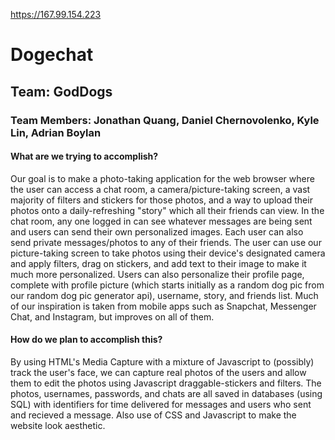 https://167.99.154.223

# Dogechat
## Team: GodDogs
### Team Members: Jonathan Quang, Daniel Chernovolenko, Kyle Lin, Adrian Boylan
#### What are we trying to accomplish?
Our goal is to make a photo-taking application for the web browser where the user can access a chat room, a camera/picture-taking screen, a vast majority of filters and stickers for those photos, and a way to upload their photos onto a daily-refreshing "story" which all their friends can view. In the chat room, any one logged in can see whatever messages are being sent and users can send their own personalized images. Each user can also send private messages/photos to any of their friends. The user can use our picture-taking screen to take photos using their device's designated camera and apply filters, drag on stickers, and add text to their image to make it much more personalized. Users can also personalize their profile page, complete with profile picture (which starts initially as a random dog pic from our random dog pic generator api), username, story, and friends list. Much of our inspiration is taken from mobile apps such as Snapchat, Messenger Chat, and Instagram, but improves on all of them.
#### How do we plan to accomplish this?
By using HTML's Media Capture with a mixture of Javascript to (possibly) track the user's face, we can capture real photos of the users and allow them to edit the photos using Javascript draggable-stickers and filters. The photos, usernames, passwords, and chats are all saved in databases (using SQL) with identifiers for time delivered for messages and users who sent and recieved a message. Also use of CSS and Javascript to make the website look aesthetic.

